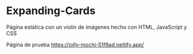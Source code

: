 # Expanding-Cards
Página estática con un violín de imágenes hecho con HTML, JavaScript y CSS

Página de prueba https://jolly-mochi-51f9ad.netlify.app/
